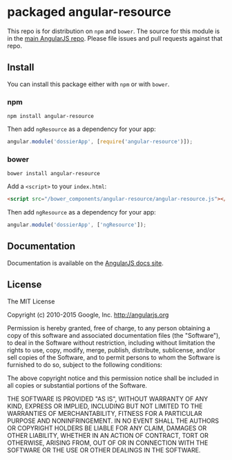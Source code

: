 # packaged angular-resource

This repo is for distribution on `npm` and `bower`. The source for this module is in the
[main AngularJS repo](https://github.com/angular/angular.js/tree/master/src/ngResource).
Please file issues and pull requests against that repo.

## Install

You can install this package either with `npm` or with `bower`.

### npm

```shell
npm install angular-resource
```

Then add `ngResource` as a dependency for your app:

```javascript
angular.module('dossierApp', [require('angular-resource')]);
```

### bower

```shell
bower install angular-resource
```

Add a `<script>` to your `index.html`:

```html
<script src="/bower_components/angular-resource/angular-resource.js"></script>
```

Then add `ngResource` as a dependency for your app:

```javascript
angular.module('dossierApp', ['ngResource']);
```

## Documentation

Documentation is available on the
[AngularJS docs site](http://docs.angularjs.org/api/ngResource).

## License

The MIT License

Copyright (c) 2010-2015 Google, Inc. http://angularjs.org

Permission is hereby granted, free of charge, to any person obtaining a copy
of this software and associated documentation files (the "Software"), to deal
in the Software without restriction, including without limitation the rights
to use, copy, modify, merge, publish, distribute, sublicense, and/or sell
copies of the Software, and to permit persons to whom the Software is
furnished to do so, subject to the following conditions:

The above copyright notice and this permission notice shall be included in
all copies or substantial portions of the Software.

THE SOFTWARE IS PROVIDED "AS IS", WITHOUT WARRANTY OF ANY KIND, EXPRESS OR
IMPLIED, INCLUDING BUT NOT LIMITED TO THE WARRANTIES OF MERCHANTABILITY,
FITNESS FOR A PARTICULAR PURPOSE AND NONINFRINGEMENT. IN NO EVENT SHALL THE
AUTHORS OR COPYRIGHT HOLDERS BE LIABLE FOR ANY CLAIM, DAMAGES OR OTHER
LIABILITY, WHETHER IN AN ACTION OF CONTRACT, TORT OR OTHERWISE, ARISING FROM,
OUT OF OR IN CONNECTION WITH THE SOFTWARE OR THE USE OR OTHER DEALINGS IN
THE SOFTWARE.
